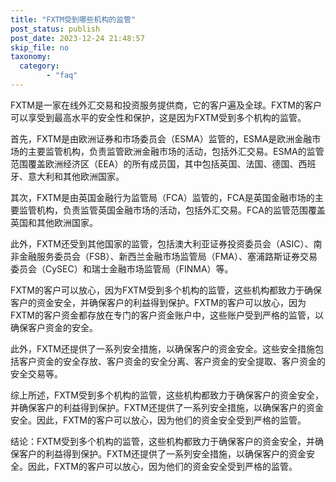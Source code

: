 ```yaml
---
title: "FXTM受到哪些机构的监管"
post_status: publish
post_date: 2023-12-24 21:48:57
skip_file: no
taxonomy:
  category:
        - "faq"
---
```


FXTM是一家在线外汇交易和投资服务提供商，它的客户遍及全球。FXTM的客户可以享受到最高水平的安全性和保护，这是因为FXTM受到多个机构的监管。

首先，FXTM是由欧洲证券和市场委员会（ESMA）监管的，ESMA是欧洲金融市场的主要监管机构，负责监管欧洲金融市场的活动，包括外汇交易。ESMA的监管范围覆盖欧洲经济区（EEA）的所有成员国，其中包括英国、法国、德国、西班牙、意大利和其他欧洲国家。

其次，FXTM是由英国金融行为监管局（FCA）监管的，FCA是英国金融市场的主要监管机构，负责监管英国金融市场的活动，包括外汇交易。FCA的监管范围覆盖英国和其他欧洲国家。

此外，FXTM还受到其他国家的监管，包括澳大利亚证券投资委员会（ASIC）、南非金融服务委员会（FSB）、新西兰金融市场监管局（FMA）、塞浦路斯证券交易委员会（CySEC）和瑞士金融市场监管局（FINMA）等。

FXTM的客户可以放心，因为FXTM受到多个机构的监管，这些机构都致力于确保客户的资金安全，并确保客户的利益得到保护。FXTM的客户可以放心，因为FXTM的客户资金都存放在专门的客户资金账户中，这些账户受到严格的监管，以确保客户资金的安全。

此外，FXTM还提供了一系列安全措施，以确保客户的资金安全。这些安全措施包括客户资金的安全存放、客户资金的安全分离、客户资金的安全提取、客户资金的安全交易等。

综上所述，FXTM受到多个机构的监管，这些机构都致力于确保客户的资金安全，并确保客户的利益得到保护。FXTM还提供了一系列安全措施，以确保客户的资金安全。因此，FXTM的客户可以放心，因为他们的资金安全受到严格的监管。

结论：FXTM受到多个机构的监管，这些机构都致力于确保客户的资金安全，并确保客户的利益得到保护。FXTM还提供了一系列安全措施，以确保客户的资金安全。因此，FXTM的客户可以放心，因为他们的资金安全受到严格的监管。
